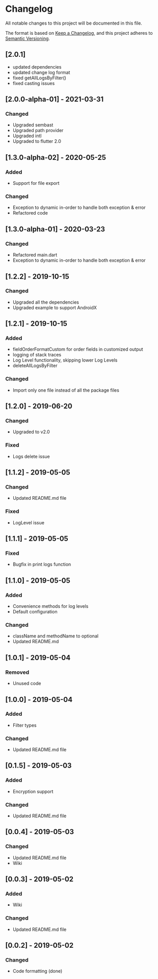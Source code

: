 # Changelog

All notable changes to this project will be documented in this file.

The format is based on [Keep a Changelog](https://keepachangelog.com/en/1.0.0/),
and this project adheres to [Semantic Versioning](https://semver.org/spec/v2.0.0.html).

## [2.0.1]

- updated dependencies
- updated change log format
- fixed getAllLogsByFilter()
- fixed casting issues

## [2.0.0-alpha-01] - 2021-03-31

### Changed

- Upgraded sembast
- Upgraded path provider
- Upgraded intl
- Upgraded to flutter 2.0

## [1.3.0-alpha-02] - 2020-05-25

### Added

- Support for file export

### Changed

- Exception to dynamic in-order to handle both exception & error
- Refactored code

## [1.3.0-alpha-01] - 2020-03-23

### Changed

- Refactored main.dart
- Exception to dynamic in-order to handle both exception & error

## [1.2.2] - 2019-10-15

### Changed

- Upgraded all the dependencies
- Upgraded example to support AndroidX

## [1.2.1] - 2019-10-15

### Added

- fieldOrderFormatCustom for order fields in customized output
- logging of stack traces
- Log Level functionality, skipping lower Log Levels
- deleteAllLogsByFilter

### Changed

- Import only one file instead of all the package files

## [1.2.0] - 2019-06-20

### Changed

- Upgraded to v2.0

### Fixed

- Logs delete issue

## [1.1.2] - 2019-05-05

### Changed

- Updated README.md file

### Fixed

- LogLevel issue

## [1.1.1] - 2019-05-05

### Fixed

- Bugfix in print logs function

## [1.1.0] - 2019-05-05

### Added

- Convenience methods for log levels
- Default configuration

### Changed

- className and methodName to optional
- Updated README.md

## [1.0.1] - 2019-05-04

### Removed

- Unused code

## [1.0.0] - 2019-05-04

### Added

- Filter types

### Changed

- Updated README.md file

## [0.1.5] - 2019-05-03

### Added

- Encryption support

### Changed

- Updated README.md file

## [0.0.4] - 2019-05-03

### Changed

- Updated README.md file
- Wiki

## [0.0.3] - 2019-05-02

### Added

- Wiki

### Changed

- Updated README.md file

## [0.0.2] - 2019-05-02

### Changed

- Code formatting (done)
